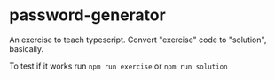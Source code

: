 # password-generator
An exercise to teach typescript. Convert "exercise" code to "solution", basically.

To test if it works run `npm run exercise` or `npm run solution`
